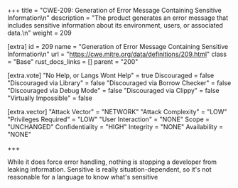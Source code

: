 +++
title = "CWE-209: Generation of Error Message Containing Sensitive Information\n"
description = "The product generates an error message that includes sensitive information about its environment, users, or associated data.\n"
weight = 209

[extra]
id = 209
name = "Generation of Error Message Containing Sensitive Information\n"
url = "https://cwe.mitre.org/data/definitions/209.html"
class = "Base"
rust_docs_links = []
parent = "200"

[extra.vote]
"No Help, or Langs Wont Help" = true
Discouraged = false
"Discouraged via Library" = false
"Discouraged via Borrow Checker" = false
"Discouraged via Debug Mode" = false
"Discouraged via Clippy" = false
"Virtually Impossible" = false

[extra.vector]
"Attack Vector" = "NETWORK"
"Attack Complexity" = "LOW"
"Privileges Required" = "LOW"
"User Interaction" = "NONE"
Scope = "UNCHANGED"
Confidentiality = "HIGH"
Integrity = "NONE"
Availability = "NONE"

+++

While it does force error handling, nothing is stopping a developer from leaking information. Sensitive is really situation-dependent, so it's not reasonable for a language to know what's sensitive